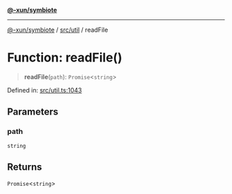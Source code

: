 [**@-xun/symbiote**](../../../README.md)

***

[@-xun/symbiote](../../../README.md) / [src/util](../README.md) / readFile

# Function: readFile()

> **readFile**(`path`): `Promise`\<`string`\>

Defined in: [src/util.ts:1043](https://github.com/Xunnamius/symbiote/blob/98da9097288b635bb2e9adaa0711ed948dd02274/src/util.ts#L1043)

## Parameters

### path

`string`

## Returns

`Promise`\<`string`\>
